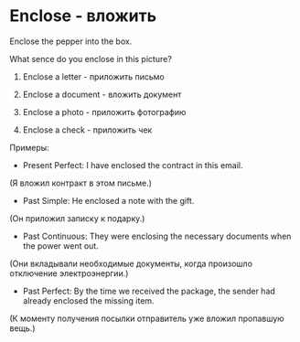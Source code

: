 # Enclose - вложить

Enclose the pepper into the box.

What sence do you enclose in this picture?

1. Enclose a letter - приложить письмо

2. Enclose a document - вложить документ

3. Enclose a photo - приложить фотографию

4. Enclose a check - приложить чек

Примеры:

- Present Perfect: I have enclosed the contract in this email.

(Я вложил контракт в этом письме.)

- Past Simple: He enclosed a note with the gift.

(Он приложил записку к подарку.)

- Past Continuous: They were enclosing the necessary documents when the power went out.

(Они вкладывали необходимые документы, когда произошло отключение электроэнергии.)

- Past Perfect: By the time we received the package, the sender had already enclosed the missing item.

(К моменту получения посылки отправитель уже вложил пропавшую вещь.)
